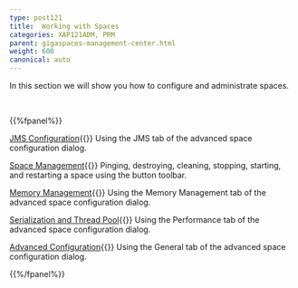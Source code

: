 ```yaml
---
type: post121
title:  Working with Spaces
categories: XAP121ADM, PRM
parent: gigaspaces-management-center.html
weight: 600
canonical: auto
---
```





In this section we will show you how to configure and administrate spaces.

<br>

{{%fpanel%}}

[JMS Configuration](./space-jms-gigaspaces-browser.html){{<wbr>}}
Using the JMS tab of the advanced space configuration dialog.


[Space Management](./space-maintenance-gigaspaces-browser.html){{<wbr>}}
Pinging, destroying, cleaning, stopping, starting, and restarting a space using the button toolbar.


[Memory Management](./space-memory-management-gigaspaces-browser.html){{<wbr>}}
Using the Memory Management tab of the advanced space configuration dialog.

[Serialization and Thread Pool](./space-serialization-and-engine-thread-pool-gigaspaces-browser.html){{<wbr>}}
Using the Performance tab of the advanced space configuration dialog.

[Advanced Configuration](./space-timeout,-filters-and-lease-manager-gigaspaces-browser.html){{<wbr>}}
Using the General tab of the advanced space configuration dialog.

{{%/fpanel%}}

